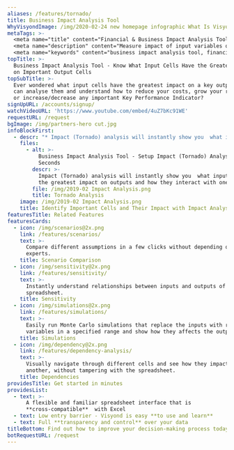 ```yaml
---
aliases: /features/tornado/
title: Business Impact Analysis Tool
WhyVisyondImage: /img/2020-02-24 new homepage infographic What Is Visyond.png
metaTags: >-
  <meta name="title" content="Financial & Business Impact Analysis Tool - Tornado Analysis">
  <meta name="description" content="Measure impact of input variables on your model’s key outputs with Visyond’s impact analysis software.">
  <meta name="keywords" content="business impact analysis tool, financial impact analysis, tornado sensitivity analysis">
topTitle: >-
  Business Impact Analysis Tool - Know What Input Cells Have the Greatest Impact
  on Important Output Cells
topSubTitle: >-
  Ever wondered what input cells have the greatest impact on a key output so you
  can analyse them and understand how to reduce your costs, grow your revenues
  or increase/decrease any important Key Performance Indicator?
signUpURL: /accounts/signup/
watchVideoURL: 'https://www.youtube.com/embed/4uZ7bKc91WE'
requestURL: /request
bgImage: /img/partners-hero cut.jpg
infoBlockFirst:
  - descr: "* Impact (Tornado) analysis will instantly show you  what inputs have the greatest impact on outputs and how they interact with one another \r\n* Answer difficult questions, easily - such as “by what percentage does the output changes when the drives, on by one, change by x%?”\r\n* Simplify and streamline your models by identifying variables with no significant impact\r\n"
    files:
      - alt: >-
          Business Impact Analysis Tool - Setup Impact (Tornado) Analysis in
          Seconds
        descr: >-
          Impact (Tornado) analysis will instantly show you  what inputs have
          the greatest impact on outputs and how they interact with one another 
        file: /img/2019-02 Impact Analysis.png
        title: Tornado Analysis
    image: /img/2019-02 Impact Analysis.png
    title: Identify Important Cells and Their Impact with Impact Analysis
featuresTitle: Related Features
featuresCards:
  - icon: /img/scenarios@2x.png
    link: /features/scenarios/
    text: >-
      Compare different assumptions in a few clicks without depending on
      experts.
    title: Scenario Comparison
  - icon: /img/sensitivity@2x.png
    link: /features/sensitivity/
    text: >-
      Instantly understand relationships between inputs and outputs of your
      spreadsheet.
    title: Sensitivity
  - icon: /img/simulations@2x.png
    link: /features/simulations/
    text: >-
      Easily run Monte Carlo simulations that replace the inputs with random
      variables in a specified range and show how they affects the output.
    title: Simulations
  - icon: /img/dependency@2x.png
    link: /features/dependency-analysis/
    text: >-
      Visually navigate through different cells and see how they impact one
      another, without tampering with the spreadsheet.
    title: Dependencies
providesTitle: Get started in minutes
providesList:
  - text: >-
      A flexible and familiar spreadsheet interface that is
      **cross-compatible**  with Excel
  - text: Low entry barrier - Visyond is easy **to use and learn**
  - text: Full **transparency and control** over your data
titleBottom: Find out how to improve your decision-making process today
botRequestURL: /request
---
```


